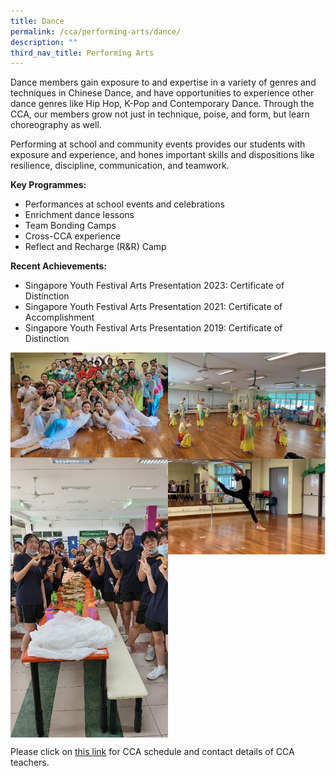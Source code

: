 ```yaml
---
title: Dance
permalink: /cca/performing-arts/dance/
description: ""
third_nav_title: Performing Arts
---
```

Dance members gain exposure to and expertise in a variety of genres and techniques in Chinese Dance, and have opportunities to experience other dance genres like Hip Hop, K-Pop and Contemporary Dance. Through the CCA, our members grow not just in technique, poise, and form, but learn choreography as well.

Performing at school and community events provides our students with exposure and experience, and hones important skills and dispositions like resilience, discipline, communication, and teamwork.

**Key Programmes:**
* Performances at school events and celebrations
* Enrichment dance lessons
* Team Bonding Camps
* Cross-CCA experience
* Reflect and Recharge (R&amp;R) Camp

**Recent Achievements:**
* Singapore Youth Festival Arts Presentation 2023: Certificate of Distinction
* Singapore Youth Festival Arts Presentation 2021: Certificate of Accomplishment
* Singapore Youth Festival Arts Presentation 2019: Certificate of Distinction

<img src="/images/dance1.jpg" style="width:50%" align="left">
<img src="/images/dance2.jpg" style="width:50%" align="right">

<br clear="left">

<img src="/images/dance3.jpg" style="width:50%" align="left">
<img src="/images/dance4.png" style="width:50%" align="right">

<br clear="left">

Please click on [this link](https://www.zhonghuasec.moe.edu.sg/cca/schedule/) for CCA schedule and contact details of CCA teachers.
